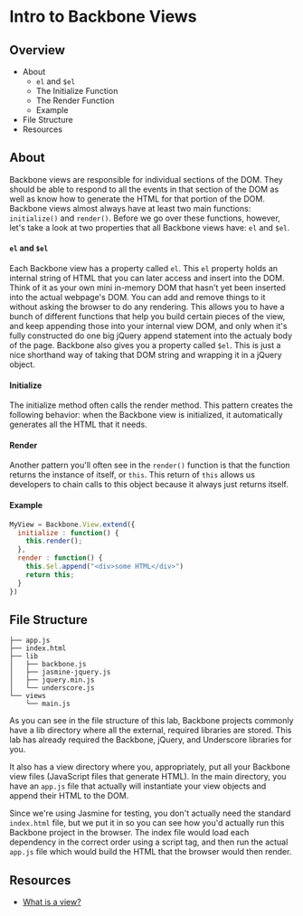 # Intro to Backbone Views

## Overview

* About
  * `el` and `$el`
  * The Initialize Function
  * The Render Function
  * Example
* File Structure
* Resources

## About

Backbone views are responsible for individual sections of the DOM.  They should be able to respond to all the events in that section of the DOM as well as know how to generate the HTML for that portion of the DOM.  Backbone views almost always have at least two main functions: `initialize()` and `render()`. Before we go over these functions, however, let's take a look at two properties that all Backbone views have: `el` and `$el`.

#### `el` and `$el`

Each Backbone view has a property called `el`. This `el` property holds an internal string of HTML that you can later access and insert into the DOM. Think of it as your own mini in-memory DOM that hasn't yet been inserted into the actual webpage's DOM. You can add and remove things to it without asking the browser to do any rendering. This allows you to have a bunch of different functions that help you build certain pieces of the view, and keep appending those into your internal view DOM, and only when it's fully constructed do one big jQuery append statement into the actualy body of the page. Backbone also gives you a property called `$el`. This is just a nice shorthand way of taking that DOM string and wrapping it in a jQuery object.

#### Initialize

The initialize method often calls the render method. This pattern creates the following behavior: when the Backbone view is initialized, it automatically generates all the HTML that it needs. 

#### Render

Another pattern you'll often see in the `render()` function is that the function returns the instance of itself, or `this`. This return of `this` allows us developers to chain calls to this object because it always just returns itself.


#### Example

```javascript
MyView = Backbone.View.extend({
  initialize : function() {
    this.render();
  },
  render : function() {
    this.$el.append("<div>some HTML</div>")
    return this;
  }
})
```

## File Structure

```shell
├── app.js
├── index.html
├── lib
│   ├── backbone.js
│   ├── jasmine-jquery.js
│   ├── jquery.min.js
│   └── underscore.js
└── views
    └── main.js
```

As you can see in the file structure of this lab, Backbone projects commonly have a lib directory where all the external, required libraries are stored. This lab has already required the Backbone, jQuery, and Underscore libraries for you.

It also has a view directory where you, appropriately, put all your Backbone view files (JavaScript files that generate HTML). In the main directory, you have an `app.js` file that actually will instantiate your view objects and append their HTML to the DOM.

Since we're using Jasmine for testing, you don't actually need the standard `index.html` file, but we put it in so you can see how you'd actually run this Backbone project in the browser. The index file would load each dependency in the correct order using a script tag, and then run the actual `app.js` file which would build the HTML that the browser would then render.

## Resources

* [What is a view?](https://cdnjs.com/libraries/backbone.js/tutorials/what-is-a-view/)
